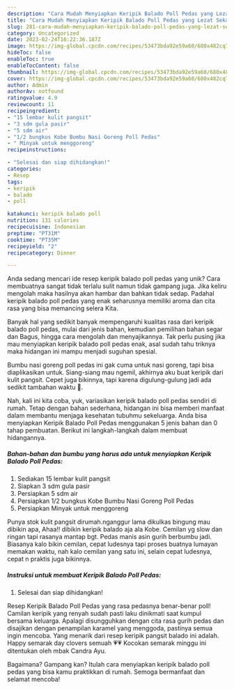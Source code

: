```yaml
---
description: "Cara Mudah Menyiapkan Keripik Balado Poll Pedas yang Lezat Sekali"
title: "Cara Mudah Menyiapkan Keripik Balado Poll Pedas yang Lezat Sekali"
slug: 281-cara-mudah-menyiapkan-keripik-balado-poll-pedas-yang-lezat-sekali
category: Uncategorized
date: 2023-02-24T16:22:36.187Z
image: https://img-global.cpcdn.com/recipes/53473bda92e59a60/680x482cq70/keripik-balado-poll-pedas-foto-resep-utama.jpg
hideToc: false
enableToc: true
enableTocContent: false
thumbnail: https://img-global.cpcdn.com/recipes/53473bda92e59a60/680x482cq70/keripik-balado-poll-pedas-foto-resep-utama.jpg
cover: https://img-global.cpcdn.com/recipes/53473bda92e59a60/680x482cq70/keripik-balado-poll-pedas-foto-resep-utama.jpg
author: Admin
authorAv: notfound
ratingvalue: 4.9
reviewcount: 11
recipeingredient:
- "15 lembar kulit pangsit"
- "3 sdm gula pasir"
- "5 sdm air"
- "1/2 bungkus Kobe Bumbu Nasi Goreng Poll Pedas"
- " Minyak untuk menggoreng"
recipeinstructions:

- "Selesai dan siap dihidangkan!"
categories:
- Resep
tags:
- keripik
- balado
- poll

katakunci: keripik balado poll 
nutrition: 131 calories
recipecuisine: Indonesian
preptime: "PT31M"
cooktime: "PT35M"
recipeyield: "2"
recipecategory: Dinner

---
```





Anda sedang mencari ide resep keripik balado poll pedas yang unik? Cara membuatnya sangat tidak terlalu sulit namun tidak gampang juga. Jika keliru mengolah maka hasilnya akan hambar dan bahkan tidak sedap. Padahal keripik balado poll pedas yang enak seharusnya memiliki aroma dan cita rasa yang bisa memancing selera Kita.





Banyak hal yang sedikit banyak mempengaruhi kualitas rasa dari keripik balado poll pedas, mulai dari jenis bahan, kemudian pemilihan bahan segar dan Bagus, hingga cara mengolah dan menyajikannya. Tak perlu pusing jika mau menyiapkan keripik balado poll pedas enak,      asal sudah tahu triknya maka hidangan ini mampu menjadi suguhan spesial.














Bumbu nasi goreng poll pedas ini gak cuma untuk nasi goreng, tapi bisa diaplikasikan untuk. Siang-siang mau ngemil, akhirnya aku buat keripik dari kulit pangsit. Cepet juga bikinnya, tapi karena digulung-gulung jadi ada sedikit tambahan waktu 🤭.






Nah, kali ini kita coba, yuk, variasikan keripik balado poll pedas sendiri di rumah. Tetap dengan bahan sederhana, hidangan ini bisa memberi manfaat dalam membantu menjaga kesehatan tubuhmu sekeluarga. Anda bisa menyiapkan Keripik Balado Poll Pedas menggunakan 5 jenis bahan dan 0 tahap pembuatan. Berikut ini langkah-langkah dalam membuat hidangannya.

<!--inarticleads1-->

##### Bahan-bahan dan bumbu yang harus ada untuk menyiapkan Keripik Balado Poll Pedas:

1. Sediakan 15 lembar kulit pangsit
1. Siapkan 3 sdm gula pasir
1. Persiapkan 5 sdm air
1. Persiapkan 1/2 bungkus Kobe Bumbu Nasi Goreng Poll Pedas
1. Persiapkan  Minyak untuk menggoreng


Punya stok kulit pangsit dirumah.nganggur lama dikulkas bingung mau dibikin apa, Ahaa!! dibikin keripik balado aja ala Kobe. Cemilan yg slow dan ringan tapi rasanya mantap bgt. Pedas manis asin gurih berbumbu jadi. Biasanya kalo bikin cemilan, cepat ludesnya tapi proses buatnya lumayan memakan waktu, nah kalo cemilan yang satu ini, selain cepat ludesnya, cepat n praktis juga bikinnya. 

<!--inarticleads2-->

##### Instruksi untuk membuat Keripik Balado Poll Pedas:


1. Selesai dan siap dihidangkan!

Resep Keripik Balado Poll Pedas yang rasa pedasnya benar-benar poll! Camilan keripik yang renyah sudah pasti laku dinikmati saat kumpul bersama keluarga. Apalagi disungguhkan dengan cita rasa gurih pedas dan disajikan dengan penampilan karamel yang menggoda, pastinya semua ingin mencoba. Yang menarik dari resep keripik pangsit balado ini adalah. Happy semarak day clovers semuah 💗💗 Kocokan semarak minggu ini ditentukan oleh mbak Candra Ayu. 

Bagaimana? Gampang kan? Itulah cara menyiapkan keripik balado poll pedas yang bisa kamu praktikkan di rumah. Semoga bermanfaat dan selamat mencoba!
